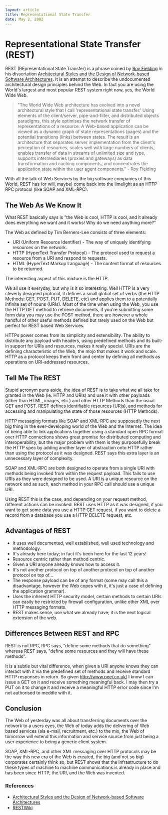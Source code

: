 ```yaml
---
layout: article
title: Representational State Transfer
date: May 2, 2002
---
```


Representational State Transfer (REST)
======================================

REST (REpresentational State Transfer) is a phrase coined by [Roy
Fielding](http://www.ics.uci.edu/~fielding/) in his dissertation
[Architectural Styles and the Design of Network-based Software
Architectures](http://www.ics.uci.edu/~fielding/pubs/dissertation/top.htm).
It is an attempt to describe the undocumented architectural design
principles behind the Web. In fact you are using the World's largest and
most popular REST system right now, yes, the World Wide Web.

> "The World Wide Web architecture has evolved into a novel
> architectural style that I call 'representational state transfer.'
> Using elements of the client/server, pipe-and-filter, and distributed
> objects paradigms, this style optimises the network transfer of
> representations of a resource. A Web-based application can be viewed
> as a dynamic graph of state representations (pages) and the potential
> transitions (links) between states. The result is an architecture that
> separates server implementation from the client's perception of
> resources, scales well with large numbers of clients, enables transfer
> of data in streams of unlimited size and type, supports intermediaries
> (proxies and gateways) as data transformation and caching components,
> and concentrates the application state within the user agent
> components." - Roy Fielding

With all the talk of Web Services by the big software companies of this
World, REST has (or will, maybe) come back into the limelight as an HTTP
RPC protocol (like SOAP and XML-RPC).

The Web As We Know It
---------------------

What REST basically says is "the Web is cool, HTTP is cool, and it
already does everything we want and it works! Why do we need anything
more?"

The Web as defined by Tim Berners-Lee consists of three elements:

-   URI (Uniform Resource Identifier) - The way of uniquely identifying
    resources on the network.
-   HTTP (HyperText Transfer Protocol) - The protocol used to request a
    resource from a URI and respond to requests.
-   HTML (HyperText Markup Language) - The content format of resources
    to be returned.

The interesting aspect of this mixture is the HTTP.

We all use it everyday, but why is it so interesting. Well HTTP is a
very cleverly designed protocol, it defines a small global set of verbs
(the HTTP Methods: GET, POST, PUT, DELETE, etc) and applies them to a
potentially infinite set of nouns (URIs). Most of the time when using
the Web, you use the HTTP GET method to retrieve documents, if you're
submitting some form data you may use the POST method, there are however
a whole handful of other useful methods defined but rarely used on the
Web but perfect for REST based Web Services.

HTTPs power comes from its simplicity and extensibility. The ability to
distribute any payload with headers, using predefined methods and its
built-in support for URIs and resources, makes it really special. URIs
are the defining characteristic of the Web, the mojo that makes it work
and scale. HTTP as a protocol keeps them front and center by defining
all methods as operations on URI-addressed resources.

Tell Me The REST
----------------

Stupid acronym puns aside, the idea of REST is to take what we all take
for granted in the Web (ie. HTTP and URIs) and use it with other
payloads (other than HTML, images, etc.) and other HTTP Methods than the
usual GET and POST. REST defines identifiable resources (URIs), and
methods for accessing and manipulating the state of those resources
(HTTP Methods).

HTTP messaging formats like SOAP and XML-RPC are supposedly the next big
thing in the ever-developing world of the Web and the Internet. The idea
of being able to link applications together using a standard open RPC
format over HTTP connections shows great promise for distributed
computing and interoperability, but the major problem with them is they
purposefully break the HTTP spec by adding another layer of abstraction
onto HTTP rather than using the protocol as it was designed. REST says
this extra layer is an unnecessary layer of complexity.

SOAP and XML-RPC are both designed to operate from a single URI with
methods being invoked from within the request payload. This fails to use
URIs as they were designed to be used. A URI is a unique resource on the
network and as such, each method in your RPC call should use a unique
URI.

Using REST this is the case, and depending on your request method,
different actions can be invoked. REST uses HTTP as it was designed, if
you want to get some data you use a HTTP GET request, if you want to
delete a record from a database you use a HTTP DELETE request, etc.

Advantages of REST
------------------

-   It uses well documented, well established, well used technology and
    methodology.
-   It's already here today; in fact it's been here for the last 12
    years!
-   Resource centric rather than method centric.
-   Given a URI anyone already knows how to access it.
-   It's not another protocol on top of another protocol on top of
    another protocol on top of...
-   The response payload can be of any format (some may call this a
    disadvantage, however the Web copes with it, it's just a case of
    defining the application grammar).
-   Uses the inherent HTTP security model, certain methods to certain
    URIs can easily be restricted by firewall configuration, unlike
    other XML over HTTP messaging formats.
-   REST makes sense, use what we already have; it is the next logical
    extension of the web.

Differences Between REST and RPC
--------------------------------

REST is not RPC, RPC says, "define some methods that do something"
whereas REST says, "define some resources and they will have these
methods".

It is a subtle but vital difference, when given a URI anyone knows they
can interact with it via the predefined set of methods and receive
standard HTTP responses in return. So given http://www.peej.co.uk/ I
know I can issue a GET on it and receive something meaningful back. I
may then try a PUT on it to change it and receive a meaningful HTTP
error code since I'm not authorised to meddle with it.

Conclusion
----------

The Web of yesterday was all about transferring documents over the
network to a users eyes, the Web of today adds the delivering of Web
based services (ala e-mail, recruitment, etc.) to the mix, the Web of
tomorrow will extend this information and service source from just being
a user experience to being a generic client system.

SOAP, XML-RPC, and other XML messaging over HTTP protocols may be the
way this new era of the Web is created, the big (and not so big)
corporates certainly think so, but REST shows that the infrastructure to
do these types of machine to machine communications is already in place
and has been since HTTP, the URI, and the Web was invented.

### References

-   [Architectural Styles and the Design of Network-based Software
    Architectures](http://www.ics.uci.edu/~fielding/pubs/dissertation/top.htm)
-   [RESTWiki](http://internet.conveyor.com/RESTwiki/)